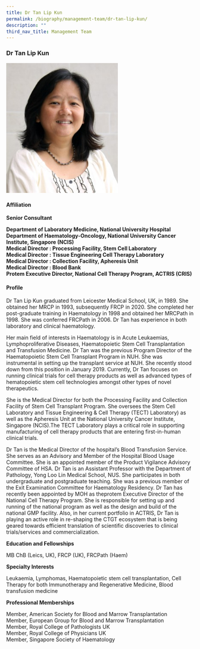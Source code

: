 ```yaml
---
title: Dr Tan Lip Kun
permalink: /biography/management-team/dr-tan-lip-kun/
description: ""
third_nav_title: Management Team
---
```

### Dr Tan Lip Kun

<img src="/images/Biography/Management%20Team/dr%20tan%20lip%20kun.jpg" style="width:300px">

<h4> Affiliation </h4>

<b>Senior Consultant

Department of Laboratory Medicine, National University Hospital  
Department of Haematology-Oncology, National University Cancer Institute, Singapore (NCIS)  
Medical Director : Processing Facility, Stem Cell Laboratory  
Medical Director : Tissue Engineering Cell Therapy Laboratory  
Medical Director : Collection Facility, Apheresis Unit  
Medical Director : Blood Bank  
Protem Executive Director, National Cell Therapy Program, ACTRIS (CRIS)</b>

<h4> Profile </h4>

Dr Tan Lip Kun graduated from Leicester Medical School, UK, in 1989. She obtained her MRCP in 1993, subsequently FRCP in 2020. She completed her post-graduate training in Haematology in 1998 and obtained her MRCPath in 1998. She was conferred FRCPath in 2006. Dr Tan has experience in both laboratory and clinical haematology.

Her main field of interests in Haematology is in Acute Leukaemias, Lymphoproliferative Diseases, Haematopoietic Stem Cell Transplantation and Transfusion Medicine. Dr Tan was the previous Program Director of the Haematopoietic Stem Cell Transplant Program in NUH. She was instrumental in setting up the transplant service at NUH. She recently stood down from this position in January 2019. Currently, Dr Tan focuses on running clinical trials for cell therapy products as well as advanced types of hematopoietic stem cell technologies amongst other types of novel therapeutics.

She is the Medical Director for both the Processing Facility and Collection Facility of Stem Cell Transplant Program. She oversees the Stem Cell Laboratory and Tissue Engineering &amp; Cell Therapy (TECT) Laboratory) as well as the Apheresis Unit at the National University Cancer Institute, Singapore (NCIS).The TECT Laboratory plays a critical role in supporting manufacturing of cell therapy products that are entering first-in-human clinical trials.

Dr Tan is the Medical Director of the hospital’s Blood Transfusion Service. She serves as an Advisory and Member of the Hospital Blood Usage Committee. She is an appointed member of the Product Vigilance Advisory Committee of HSA. Dr Tan is an Assistant Professor with the Department of Pathology, Yong Loo Lin Medical School, NUS. She participates in both undergraduate and postgraduate teaching. She was a previous member of the Exit Examination Committee for Haematology Residency. Dr Tan has recently been appointed by MOH as theprotem Executive Director of the National Cell Therapy Program. She is responsible for setting up and running of the national program as well as the design and build of the national GMP facility. Also, in her current portfolio in ACTRIS, Dr Tan is playing an active role in re-shaping the CTGT ecosystem that is being geared towards efficient translation of scientific discoveries to clinical trials/services and commercialization.

**Education and Fellowships**

MB ChB (Leics, UK), FRCP (UK), FRCPath (Haem)

**Specialty Interests**

Leukaemia, Lymphomas, Haematopoietic stem cell transplantation, Cell Therapy for both Immunotherapy and Regenerative Medicine, Blood transfusion medicine

**Professional Memberships**

Member, American Society for Blood and Marrow Transplantation  
Member, European Group for Blood and Marrow Transplantation  
Member, Royal College of Pathologists UK  
Member, Royal College of Physicians UK  
Member, Singapore Society of Haematology